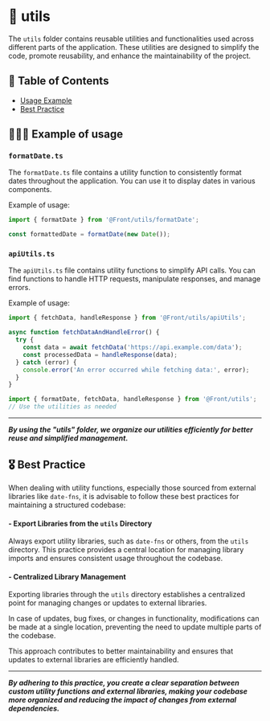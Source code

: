 # 📁 utils

The `utils` folder contains reusable utilities and functionalities used across different parts of the application. These utilities are designed to simplify the code, promote reusability, and enhance the maintainability of the project.

## 📑 Table of Contents

- [Usage Example](#usage)
- [Best Practice](#best-practice)

## <span id="usage">🧑🏻‍💻 Example of usage</span>

### `formatDate.ts`

The `formatDate.ts` file contains a utility function to consistently format dates throughout the application. You can use it to display dates in various components.

Example of usage:

```typescript
import { formatDate } from '@Front/utils/formatDate';

const formattedDate = formatDate(new Date());
```

### `apiUtils.ts`

The `apiUtils.ts` file contains utility functions to simplify API calls. You can find functions to handle HTTP requests, manipulate responses, and manage errors.

Example of usage:

```typescript
import { fetchData, handleResponse } from '@Front/utils/apiUtils';

async function fetchDataAndHandleError() {
  try {
    const data = await fetchData('https://api.example.com/data');
    const processedData = handleResponse(data);
  } catch (error) {
    console.error('An error occurred while fetching data:', error);
  }
}
```

```typescript
import { formatDate, fetchData, handleResponse } from '@Front/utils';
// Use the utilities as needed
```

---

**_By using the "utils" folder, we organize our utilities efficiently for better reuse and simplified management._**

## <span id="best-practice">🎖️ Best Practice</span>

When dealing with utility functions, especially those sourced from external libraries like `date-fns`, it is advisable to follow these best practices for maintaining a structured codebase:

#### - Export Libraries from the `utils` Directory

Always export utility libraries, such as `date-fns` or others, from the `utils` directory. This practice provides a central location for managing library imports and ensures consistent usage throughout the codebase.

#### - Centralized Library Management

Exporting libraries through the `utils` directory establishes a centralized point for managing changes or updates to external libraries.

In case of updates, bug fixes, or changes in functionality, modifications can be made at a single location, preventing the need to update multiple parts of the codebase.

This approach contributes to better maintainability and ensures that updates to external libraries are efficiently handled.

---

**_By adhering to this practice, you create a clear separation between custom utility functions and external libraries, making your codebase more organized and reducing the impact of changes from external dependencies._**
